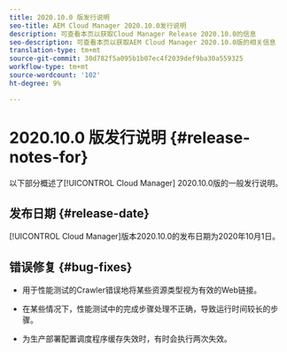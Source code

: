 ```yaml
---
title: 2020.10.0 版发行说明
seo-title: AEM Cloud Manager 2020.10.0发行说明
description: 可查看本页以获取Cloud Manager Release 2020.10.0的信息
seo-description: 可查看本页以获取AEM Cloud Manager 2020.10.0版的相关信息
translation-type: tm+mt
source-git-commit: 30d782f5a095b1b07ec4f2039def9ba30a559325
workflow-type: tm+mt
source-wordcount: '102'
ht-degree: 9%

---
```


# 2020.10.0 版发行说明 {#release-notes-for}

以下部分概述了[!UICONTROL Cloud Manager] 2020.10.0版的一般发行说明。

## 发布日期 {#release-date}

[!UICONTROL Cloud Manager]版本2020.10.0的发布日期为2020年10月1日。

## 错误修复 {#bug-fixes}

* 用于性能测试的Crawler错误地将某些资源类型视为有效的Web链接。

* 在某些情况下，性能测试中的完成步骤处理不正确，导致运行时间较长的步骤。

* 为生产部署配置调度程序缓存失效时，有时会执行两次失效。